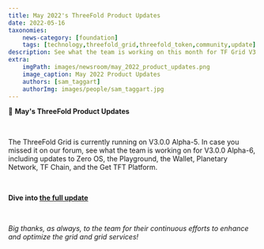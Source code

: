 ```yaml
---
title: May 2022's ThreeFold Product Updates
date: 2022-05-16
taxonomies:
    news-category: [foundation]
    tags: [technology,threefold_grid,threefold_token,community,update]
description: See what the team is working on this month for TF Grid V3.0.0 Alpha-6!
extra:
    imgPath: images/newsroom/may_2022_product_updates.png
    image_caption: May 2022 Product Updates
    authors: [sam_taggart]
    authorImg: images/people/sam_taggart.jpg
---
```



📣 **May's ThreeFold Product Updates**

<br/>

The ThreeFold Grid is currently running on V3.0.0 Alpha-5. In case you missed it on our forum, see what the team is working on for V3.0.0 Alpha-6, including updates to Zero OS, the Playground, the Wallet, Planetary Network, TF Chain, and the Get TFT Platform.

<br/>

**Dive into [the full update](https://forum.threefold.io/t/threefold-product-updates-tfgrid-v3-a-6-plan-may-2022/2808?u=hannahcordes)**

<br/>

*Big thanks, as always, to the team for their continuous efforts to enhance and optimize the grid and grid services!*